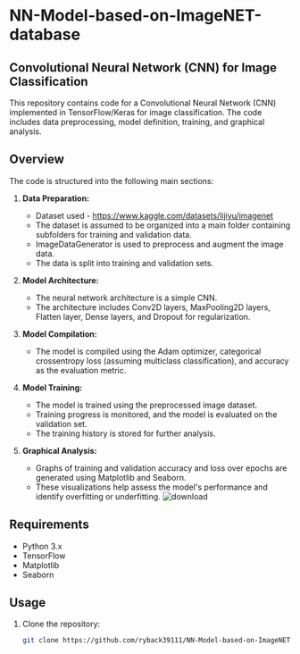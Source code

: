 # NN-Model-based-on-ImageNET-database
## Convolutional Neural Network (CNN) for Image Classification

This repository contains code for a Convolutional Neural Network (CNN) implemented in TensorFlow/Keras for image classification. The code includes data preprocessing, model definition, training, and graphical analysis.

## Overview

The code is structured into the following main sections:

1. **Data Preparation:**
   - Dataset used - https://www.kaggle.com/datasets/lijiyu/imagenet
   - The dataset is assumed to be organized into a main folder containing subfolders for training and validation data.
   - ImageDataGenerator is used to preprocess and augment the image data.
   - The data is split into training and validation sets.

3. **Model Architecture:**
   - The neural network architecture is a simple CNN.
   - The architecture includes Conv2D layers, MaxPooling2D layers, Flatten layer, Dense layers, and Dropout for regularization.

4. **Model Compilation:**
   - The model is compiled using the Adam optimizer, categorical crossentropy loss (assuming multiclass classification), and accuracy as the evaluation metric.

5. **Model Training:**
   - The model is trained using the preprocessed image dataset.
   - Training progress is monitored, and the model is evaluated on the validation set.
   - The training history is stored for further analysis.

6. **Graphical Analysis:**
   - Graphs of training and validation accuracy and loss over epochs are generated using Matplotlib and Seaborn.
   - These visualizations help assess the model's performance and identify overfitting or underfitting.
  ![download](https://github.com/ryback39111/NN-Model-based-on-ImageNET-database/assets/81157736/b8e9a5dc-23b4-45ec-a26c-fc80637ffb30)


## Requirements

- Python 3.x
- TensorFlow
- Matplotlib
- Seaborn

## Usage

1. Clone the repository:

   ```bash
   git clone https://github.com/ryback39111/NN-Model-based-on-ImageNET-database.git
